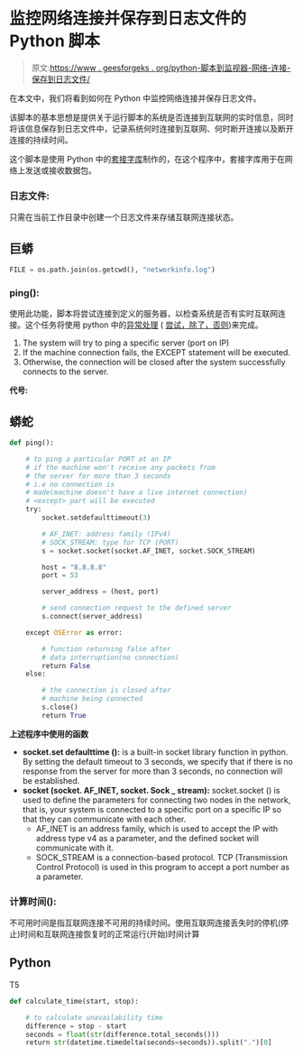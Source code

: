 # 监控网络连接并保存到日志文件的 Python 脚本

> 原文:[https://www . geesforgeks . org/python-脚本到监视器-网络-连接-保存到日志文件/](https://www.geeksforgeeks.org/python-script-to-monitor-network-connection-and-saving-into-log-file/)

在本文中，我们将看到如何在 Python 中监控网络连接并保存日志文件。

该脚本的基本思想是提供关于运行脚本的系统是否连接到互联网的实时信息，同时将该信息保存到日志文件中，记录系统何时连接到互联网、何时断开连接以及断开连接的持续时间。

这个脚本是使用 Python 中的[套接字库](https://www.geeksforgeeks.org/socket-programming-python/)制作的，在这个程序中，套接字库用于在网络上发送或接收数据包。

### 日志文件:

只需在当前工作目录中创建一个日志文件来存储互联网连接状态。

## 巨蟒

```py
FILE = os.path.join(os.getcwd(), "networkinfo.log")
```

### ping():

使用此功能，脚本将尝试连接到定义的服务器，以检查系统是否有实时互联网连接。这个任务将使用 python 中的[异常处理](https://www.geeksforgeeks.org/python-exception-handling/) ( [尝试，除了，否则](https://www.geeksforgeeks.org/try-except-else-and-finally-in-python/))来完成。

1.  The system will try to ping a specific server (port on IP)
2.  If the machine connection fails, the EXCEPT statement will be executed.
3.  Otherwise, the connection will be closed after the system successfully connects to the server.

**代号:**

## 蟒蛇

```py
def ping():

    # to ping a particular PORT at an IP
    # if the machine won't receive any packets from
    # the server for more than 3 seconds
    # i.e no connection is
    # made(machine doesn't have a live internet connection)
    # <except> part will be executed
    try:
        socket.setdefaulttimeout(3)

        # AF_INET: address family (IPv4)
        # SOCK_STREAM: type for TCP (PORT)
        s = socket.socket(socket.AF_INET, socket.SOCK_STREAM)

        host = "8.8.8.8"
        port = 53

        server_address = (host, port)

        # send connection request to the defined server
        s.connect(server_address)

    except OSError as error:

        # function returning false after
        # data interruption(no connection)
        return False
    else:

        # the connection is closed after
        # machine being connected
        s.close()
        return True
```

**上述程序中使用的函数**

*   **socket.set defaulttime ():** is a built-in socket library function in python. By setting the default timeout to 3 seconds, we specify that if there is no response from the server for more than 3 seconds, no connection will be established.
*   **socket (socket. AF_INET, socket. Sock _ stream):** socket.socket () is used to define the parameters for connecting two nodes in the network, that is, your system is connected to a specific port on a specific IP so that they can communicate with each other.
    *   AF_INET is an address family, which is used to accept the IP with address type v4 as a parameter, and the defined socket will communicate with it.
    *   SOCK_STREAM is a connection-based protocol. TCP (Transmission Control Protocol) is used in this program to accept a port number as a parameter.

### 计算时间():

不可用时间是指互联网连接不可用的持续时间。使用互联网连接丢失时的停机(停止)时间和互联网连接恢复时的正常运行(开始)时间计算

## Python

T5

```py
def calculate_time(start, stop):

    # to calculate unavailability time
    difference = stop - start
    seconds = float(str(difference.total_seconds()))
    return str(datetime.timedelta(seconds=seconds)).split(".")[0]
```